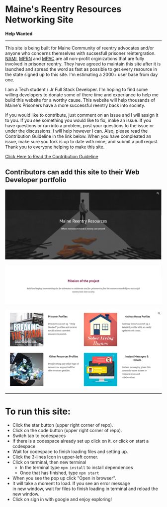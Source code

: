# Maine's Reentry Resources Networking Site  

**Help Wanted**

---

This site is being built for Maine Community of reentry advocates and/or anyone who concerns themselves with sucsesfull prisoner reintergration. [NAMI](https://www.namimaine.org/), [MPRN](https://re-entrymaine.org/) and [MPAC](https://www.maineprisoneradvocacy.org) are all non-profit orginizations that are fully involved in prisoner reentry. They have agreed to maintain this site after it is launched and spread the word as fast as possible to get every resource in the state signed up to this site. I'm estimating a 2000+ user base from day one.    

I am a Tech student / Jr Full Stack Developer. I'm hoping to find some willing developers to donate some of there time and experiance to help me build this website for a worthy cause. This website will help thousands of Maine's Prisoners have a more successful reentry back into society. 

If you would like to contribute, just comment on an issue and I will assign it to you. If you see something you would like to fix, make an issue. If you have questions or run into a problem, post your questions to the issue or under the discussions. I will help however I can. Also, please read the Contribution Guideline in the link below. When you have compleated an issue, make sure you fork is up to date with mine, and submit a pull requst. Thank you to everyone helping to make this site.

[Click Here to Read the Contribution Guideline](https://github.com/4-Leafs-Code/Reentry/blob/main/contributing.md) 

**Contributors can add this site to their Web Developer portfolio**
---

<p align='center'>
<img width='800' src='mis/reentryPitch1.jpg'>
</p>
<p align='center'>
<img width='800' src='mis/reentryPitch2.jpg'>
</p>
<p align='center'>
<img width='800' src='mis/reentryPitch3.jpg'>
</p>

---
   
# **To run this site:**
   * Click the star button (upper right corner of repo).
   * Click on the code button (upper right corner of repo).
   * Switch tab to codespaces
   * If there is a codespace already set up click on it.
    or click on start a codespace
   * Wait for codespace to finish loading files and setting up.
   * Click the 3-lines Icon in upper-left corner.
   * Click on terminal, then new terminal
      * In the terminal type `npm install` to install dependences
      * Once that has finished, type `npm start`
   * When you see the pop up click "Open in browser".
   * It will take a moment to load. If you see an error message   
   in new window, wait for files to finish loading in terminal and reload the new window. 
   * Click on sign in with google and enjoy exploring!





